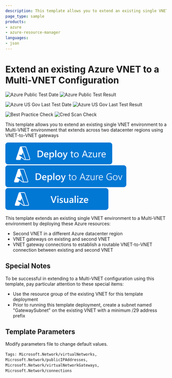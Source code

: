 ```yaml
---
description: This template allows you to extend an existing single VNET environment to a Multi-VNET environment that extends across two datacenter regions using VNET-to-VNET gateways
page_type: sample
products:
- azure
- azure-resource-manager
languages:
- json
---
```

# Extend an existing Azure VNET to a Multi-VNET Configuration

![Azure Public Test Date](https://azurequickstartsservice.blob.core.windows.net/badges/quickstarts/microsoft.network/extend-vnet-to-multi-vnet/PublicLastTestDate.svg)
![Azure Public Test Result](https://azurequickstartsservice.blob.core.windows.net/badges/quickstarts/microsoft.network/extend-vnet-to-multi-vnet/PublicDeployment.svg)

![Azure US Gov Last Test Date](https://azurequickstartsservice.blob.core.windows.net/badges/quickstarts/microsoft.network/extend-vnet-to-multi-vnet/FairfaxLastTestDate.svg)
![Azure US Gov Last Test Result](https://azurequickstartsservice.blob.core.windows.net/badges/quickstarts/microsoft.network/extend-vnet-to-multi-vnet/FairfaxDeployment.svg)

![Best Practice Check](https://azurequickstartsservice.blob.core.windows.net/badges/quickstarts/microsoft.network/extend-vnet-to-multi-vnet/BestPracticeResult.svg)
![Cred Scan Check](https://azurequickstartsservice.blob.core.windows.net/badges/quickstarts/microsoft.network/extend-vnet-to-multi-vnet/CredScanResult.svg)

This template allows you to extend an existing single VNET environment to a Multi-VNET environment that extends across two datacenter regions using VNET-to-VNET gateways

[![Deploy To Azure](https://raw.githubusercontent.com/Azure/azure-quickstart-templates/master/1-CONTRIBUTION-GUIDE/images/deploytoazure.svg?sanitize=true)](https://portal.azure.com/#create/Microsoft.Template/uri/https%3A%2F%2Fraw.githubusercontent.com%2FAzure%2Fazure-quickstart-templates%2Fmaster%2Fquickstarts%2Fmicrosoft.network%2Fextend-vnet-to-multi-vnet%2Fazuredeploy.json)
[![Deploy To Azure US Gov](https://raw.githubusercontent.com/Azure/azure-quickstart-templates/master/1-CONTRIBUTION-GUIDE/images/deploytoazuregov.svg?sanitize=true)](https://portal.azure.us/#create/Microsoft.Template/uri/https%3A%2F%2Fraw.githubusercontent.com%2FAzure%2Fazure-quickstart-templates%2Fmaster%2Fquickstarts%2Fmicrosoft.network%2Fextend-vnet-to-multi-vnet%2Fazuredeploy.json)
[![Visualize](https://raw.githubusercontent.com/Azure/azure-quickstart-templates/master/1-CONTRIBUTION-GUIDE/images/visualizebutton.svg?sanitize=true)](http://armviz.io/#/?load=https%3A%2F%2Fraw.githubusercontent.com%2FAzure%2Fazure-quickstart-templates%2Fmaster%2Fquickstarts%2Fmicrosoft.network%2Fextend-vnet-to-multi-vnet%2Fazuredeploy.json)

This template extends an existing single VNET environment to a Multi-VNET environment by deploying these Azure resources:

+ Second VNET in a different Azure datacenter region
+ VNET gateways on existing and second VNET
+ VNET gateway connections to establish a routable VNET-to-VNET connection between existing and second VNET

## Special Notes

To be successful in extending to a Multi-VNET configuration using this template, pay particular attention to these special items:

+ Use the resource group of the existing VNET for this template deployment
+ Prior to running this template deployment, create a subnet named "GatewaySubnet" on the existing VNET with a minimum /29 address prefix

## Template Parameters

Modify parameters file to change default values.

`Tags: Microsoft.Network/virtualNetworks, Microsoft.Network/publicIPAddresses, Microsoft.Network/virtualNetworkGateways, Microsoft.Network/connections`
